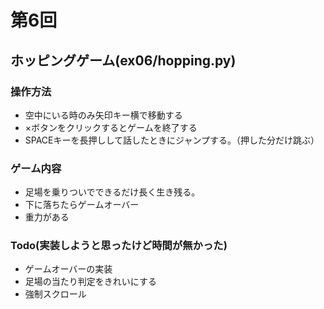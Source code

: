 # 第6回
## ホッピングゲーム(ex06/hopping.py)
### 操作方法
- 空中にいる時のみ矢印キー横で移動する
- ×ボタンをクリックするとゲームを終了する
- SPACEキーを長押しして話したときにジャンプする。（押した分だけ跳ぶ）

### ゲーム内容
- 足場を乗りついでできるだけ長く生き残る。
- 下に落ちたらゲームオーバー
- 重力がある

### Todo(実装しようと思ったけど時間が無かった)
- ゲームオーバーの実装
- 足場の当たり判定をきれいにする
- 強制スクロール